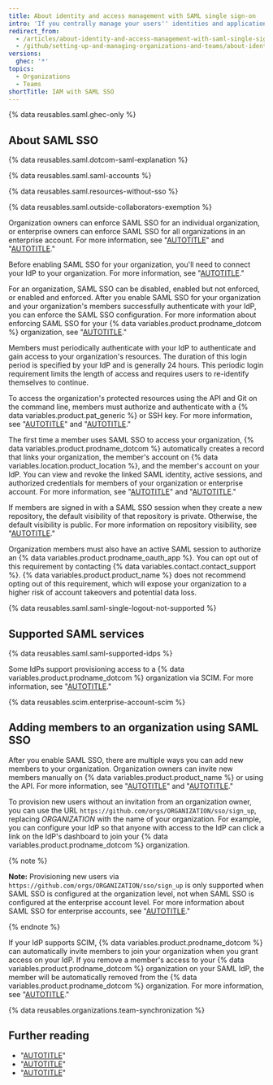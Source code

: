 ```yaml
---
title: About identity and access management with SAML single sign-on
intro: 'If you centrally manage your users'' identities and applications with an identity provider (IdP), you can configure Security Assertion Markup Language (SAML) single sign-on (SSO) to protect your organization''s resources on {% data variables.product.prodname_dotcom %}.'
redirect_from:
  - /articles/about-identity-and-access-management-with-saml-single-sign-on
  - /github/setting-up-and-managing-organizations-and-teams/about-identity-and-access-management-with-saml-single-sign-on
versions:
  ghec: '*'
topics:
  - Organizations
  - Teams
shortTitle: IAM with SAML SSO
---
```


{% data reusables.saml.ghec-only %}

## About SAML SSO

{% data reusables.saml.dotcom-saml-explanation %}

{% data reusables.saml.saml-accounts %}

{% data reusables.saml.resources-without-sso %}

{% data reusables.saml.outside-collaborators-exemption %}

Organization owners can enforce SAML SSO for an individual organization, or enterprise owners can enforce SAML SSO for all organizations in an enterprise account. For more information, see "[AUTOTITLE](/admin/identity-and-access-management/managing-iam-for-your-enterprise/about-authentication-for-your-enterprise#considerations-for-enabling-saml-for-an-enterprise-or-organization)" and "[AUTOTITLE](/enterprise-cloud@latest/admin/identity-and-access-management/using-saml-for-enterprise-iam/configuring-saml-single-sign-on-for-your-enterprise)."

Before enabling SAML SSO for your organization, you'll need to connect your IdP to your organization. For more information, see "[AUTOTITLE](/organizations/managing-saml-single-sign-on-for-your-organization/connecting-your-identity-provider-to-your-organization)."

For an organization, SAML SSO can be disabled, enabled but not enforced, or enabled and enforced. After you enable SAML SSO for your organization and your organization's members successfully authenticate with your IdP, you can enforce the SAML SSO configuration. For more information about enforcing SAML SSO for your {% data variables.product.prodname_dotcom %} organization, see "[AUTOTITLE](/organizations/managing-saml-single-sign-on-for-your-organization/enforcing-saml-single-sign-on-for-your-organization)."

Members must periodically authenticate with your IdP to authenticate and gain access to your organization's resources. The duration of this login period is specified by your IdP and is generally 24 hours. This periodic login requirement limits the length of access and requires users to re-identify themselves to continue.

To access the organization's protected resources using the API and Git on the command line, members must authorize and authenticate with a {% data variables.product.pat_generic %} or SSH key. For more information, see "[AUTOTITLE](/authentication/authenticating-with-saml-single-sign-on/authorizing-a-personal-access-token-for-use-with-saml-single-sign-on)" and "[AUTOTITLE](/authentication/authenticating-with-saml-single-sign-on/authorizing-an-ssh-key-for-use-with-saml-single-sign-on)."

The first time a member uses SAML SSO to access your organization, {% data variables.product.prodname_dotcom %} automatically creates a record that links your organization, the member's account on {% data variables.location.product_location %}, and the member's account on your IdP. You can view and revoke the linked SAML identity, active sessions, and authorized credentials for members of your organization or enterprise account. For more information, see "[AUTOTITLE](/organizations/granting-access-to-your-organization-with-saml-single-sign-on/viewing-and-managing-a-members-saml-access-to-your-organization)" and "[AUTOTITLE](/enterprise-cloud@latest/admin/user-management/managing-users-in-your-enterprise/viewing-and-managing-a-users-saml-access-to-your-enterprise)."

If members are signed in with a SAML SSO session when they create a new repository, the default visibility of that repository is private. Otherwise, the default visibility is public. For more information on repository visibility, see "[AUTOTITLE](/repositories/creating-and-managing-repositories/about-repositories#about-repository-visibility)."

Organization members must also have an active SAML session to authorize an {% data variables.product.prodname_oauth_app %}. You can opt out of this requirement by contacting {% data variables.contact.contact_support %}. {% data variables.product.product_name %} does not recommend opting out of this requirement, which will expose your organization to a higher risk of account takeovers and potential data loss.

{% data reusables.saml.saml-single-logout-not-supported %}

## Supported SAML services

{% data reusables.saml.saml-supported-idps %}

Some IdPs support provisioning access to a {% data variables.product.prodname_dotcom %} organization via SCIM. For more information, see "[AUTOTITLE](/organizations/managing-saml-single-sign-on-for-your-organization/about-scim-for-organizations)."

{% data reusables.scim.enterprise-account-scim %}

## Adding members to an organization using SAML SSO

After you enable SAML SSO, there are multiple ways you can add new members to your organization. Organization owners can invite new members manually on {% data variables.product.product_name %} or using the API. For more information, see "[AUTOTITLE](/organizations/managing-membership-in-your-organization/inviting-users-to-join-your-organization)" and "[AUTOTITLE](/rest/orgs#add-or-update-organization-membership)."

To provision new users without an invitation from an organization owner, you can use the URL `https://github.com/orgs/ORGANIZATION/sso/sign_up`, replacing _ORGANIZATION_ with the name of your organization. For example, you can configure your IdP so that anyone with access to the IdP can click a link on the IdP's dashboard to join your {% data variables.product.prodname_dotcom %} organization.

{% note %}

**Note:** Provisioning new users via `https://github.com/orgs/ORGANIZATION/sso/sign_up` is only supported when SAML SSO is configured at the organization level, not when SAML SSO is configured at the enterprise account level. For more information about SAML SSO for enterprise accounts, see "[AUTOTITLE](/admin/identity-and-access-management/using-saml-for-enterprise-iam/about-saml-for-enterprise-iam)."

{% endnote %}

If your IdP supports SCIM, {% data variables.product.prodname_dotcom %} can automatically invite members to join your organization when you grant access on your IdP. If you remove a member's access to your {% data variables.product.prodname_dotcom %} organization on your SAML IdP, the member will be automatically removed from the {% data variables.product.prodname_dotcom %} organization. For more information, see "[AUTOTITLE](/organizations/managing-saml-single-sign-on-for-your-organization/about-scim-for-organizations)."

{% data reusables.organizations.team-synchronization %}

## Further reading

- "[AUTOTITLE](/admin/identity-and-access-management/using-saml-for-enterprise-iam/saml-configuration-reference)"
- "[AUTOTITLE](/organizations/granting-access-to-your-organization-with-saml-single-sign-on/about-two-factor-authentication-and-saml-single-sign-on)"
- "[AUTOTITLE](/authentication/authenticating-with-saml-single-sign-on/about-authentication-with-saml-single-sign-on)"
